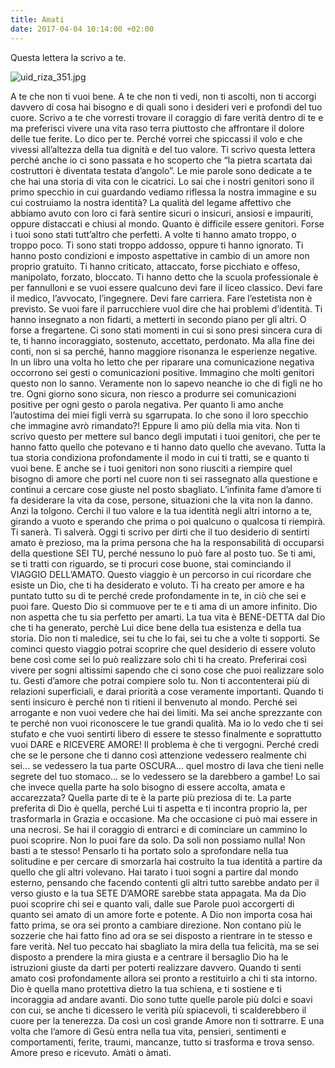 ```yaml
---
title: Amati
date: 2017-04-04 10:14:00 +02:00
---
```


Questa lettera la scrivo a te.

![uid_riza_351.jpg](/uploads/uid_riza_351.jpg) 

A te che non ti vuoi bene. A te che non ti vedi, non ti ascolti, non ti accorgi davvero di cosa hai bisogno e di quali sono i desideri veri e profondi del tuo cuore. Scrivo a te che vorresti trovare il coraggio di fare verità dentro di te e ma preferisci vivere una vita raso terra piuttosto che affrontare il dolore delle tue ferite. Lo dico per te. Perché vorrei che spiccassi il volo e che vivessi all’altezza della tua dignità e del tuo valore. Ti scrivo questa lettera perché anche io ci sono passata e ho scoperto che “la pietra scartata dai costruttori è diventata testata d’angolo”. Le mie parole sono dedicate a te che hai una storia di vita con le cicatrici. Lo sai che i nostri genitori sono il primo specchio in cui guardando vediamo riflessa la nostra immagine e su cui costruiamo la nostra identità? La qualità del legame affettivo che abbiamo avuto con loro ci farà sentire sicuri o insicuri, ansiosi e impauriti, oppure distaccati e chiusi al mondo. Quanto è difficile essere genitori. Forse i tuoi sono stati tutt’altro che perfetti. A volte ti hanno amato troppo, o troppo poco. Ti sono stati troppo addosso, oppure ti hanno ignorato. Ti hanno posto condizioni e imposto aspettative in cambio di un amore non proprio gratuito. Ti hanno criticato, attaccato, forse picchiato e offeso, manipolato, forzato, bloccato. Ti hanno detto che la scuola professionale è per fannulloni e se vuoi essere qualcuno devi fare il liceo classico. Devi fare il medico, l’avvocato, l’ingegnere. Devi fare carriera. Fare l’estetista  non è previsto. Se vuoi fare il parrucchiere vuol dire che hai problemi d’identità. Ti hanno insegnato a non fidarti, a metterti in secondo piano per gli altri. O forse a fregartene. Ci sono stati momenti in cui si sono presi sincera cura di te, ti hanno incoraggiato, sostenuto, accettato, perdonato. Ma alla fine dei conti, non si sa perché, hanno maggiore risonanza le esperienze negative. In un libro una volta ho letto che per riparare una comunicazione negativa occorrono sei gesti o comunicazioni positive. Immagino che molti genitori questo non lo sanno. Veramente non lo sapevo neanche io che di figli ne ho tre. Ogni giorno sono sicura, non riesco a produrre sei comunicazioni positive per ogni gesto o parola negativa. Per quanto li amo anche l’autostima dei miei figli verrà su sgarrupata. Io che sono il loro specchio che immagine avrò rimandato?! Eppure li amo più della mia vita. Non ti scrivo questo per mettere sul banco degli imputati i tuoi genitori, che per te hanno fatto quello che potevano e ti hanno dato quello che avevano. Tutta la tua storia condiziona profondamente il modo in cui ti tratti, se e quanto ti vuoi bene. E anche se i tuoi genitori non sono riusciti a riempire quel bisogno di amore che porti nel cuore non ti sei rassegnato alla questione  e continui a cercare cose giuste nel posto sbagliato.
L’infinita fame d’amore ti fa desiderare la vita da cose, persone, situazioni che la vita non la danno. Anzi la tolgono. Cerchi il tuo valore e la tua identità negli altri intorno a te, girando a vuoto e sperando che prima o poi qualcuno o qualcosa ti riempirà. Ti sanerà. Ti salverà. Oggi ti scrivo per dirti che il tuo desiderio di sentirti amato è prezioso, ma la prima persona che ha la responsabilità di occuparsi della questione SEI TU, perché nessuno lo può fare al posto tuo. Se ti ami, se ti tratti con riguardo, se ti procuri cose buone, stai cominciando il VIAGGIO DELL’AMATO. Questo viaggio è un percorso in cui ricordare che esiste un Dio, che ti ha desiderato e voluto. Ti ha creato per amore e ha puntato tutto su di te perché crede profondamente in te, in ciò che sei e puoi fare. Questo Dio si commuove per te e ti ama di un amore infinito. Dio non aspetta che tu sia perfetto per amarti. La tua vita è BENE-DETTA dal Dio che ti ha generato, perchè Lui dice bene della tua esistenza e della tua storia. Dio non ti maledice, sei tu che lo fai, sei tu che a volte ti sopporti. Se cominci questo viaggio potrai scoprire che quel desiderio di essere voluto bene così come sei lo può realizzare solo chi ti ha creato. Preferirai così vivere per sogni altissimi sapendo che ci sono cose che puoi realizzare solo tu. Gesti d’amore che potrai compiere solo tu. Non ti accontenterai più di relazioni superficiali, e darai priorità a cose veramente importanti. Quando ti senti insicuro è perché non ti ritieni il benvenuto al mondo. Perché sei arrogante e non vuoi vedere che hai dei limiti. Ma sei anche sprezzante con te perché non vuoi riconoscere le tue grandi qualità. Ma io lo vedo che ti sei stufato e che vuoi sentirti libero di essere te stesso finalmente e soprattutto vuoi DARE e RICEVERE AMORE! Il problema è che ti vergogni. Perché credi che se le persone che ti danno così attenzione vedessero realmente chi sei… se vedessero la tua parte OSCURA… quel mostro di lava che tieni nelle segrete del tuo stomaco… se lo vedessero se la darebbero a gambe! Lo sai che invece quella parte ha solo bisogno di essere accolta, amata e accarezzata? Quella parte di te è la parte più preziosa di te. La parte preferita di Dio è quella, perché Lui ti aspetta e ti incontra proprio la, per trasformarla in Grazia e occasione. Ma che occasione ci può mai essere in una necrosi. Se hai il coraggio di entrarci e di cominciare un cammino lo puoi scoprire. Non lo puoi fare da solo. Da soli non possiamo nulla! Non basti a te stesso! Pensarlo ti ha portato solo a sprofondare nella tua solitudine e per cercare di smorzarla hai costruito la tua identità a partire da quello che gli altri volevano. Hai tarato i tuoi sogni a partire dal mondo esterno, pensando che facendo contenti gli altri tutto sarebbe andato per il verso giusto e la tua SETE D’AMORE sarebbe stata appagata. Ma da Dio puoi scoprire chi sei e quanto vali, dalle sue Parole puoi accorgerti di quanto sei amato di un amore forte e potente. A Dio non importa cosa hai fatto prima, se ora sei pronto a cambiare direzione. Non contano più le sozzerie che hai fatto fino ad ora se sei disposto a rientrare in te stesso e fare verità. Nel tuo peccato hai sbagliato la mira della tua felicità, ma se sei disposto a prendere la mira giusta e a centrare il bersaglio Dio ha le istruzioni giuste da darti per poterti realizzare davvero. Quando ti senti amato così profondamente allora sei pronto a restituirlo a chi ti sta intorno. Dio è quella mano protettiva dietro la tua schiena, e ti sostiene e ti incoraggia ad andare avanti. Dio sono tutte quelle parole più dolci e soavi con cui, se anche ti dicessero le verità più spiacevoli, ti scalderebbero il cuore per la tenerezza. Da così un così grande Amore non ti sottrarre. E una volta che l’amore di Gesù entra nella tua vita, pensieri, sentimenti e comportamenti, ferite, traumi, mancanze, tutto si trasforma e trova senso. Amore preso e ricevuto.
Amàti o àmati.